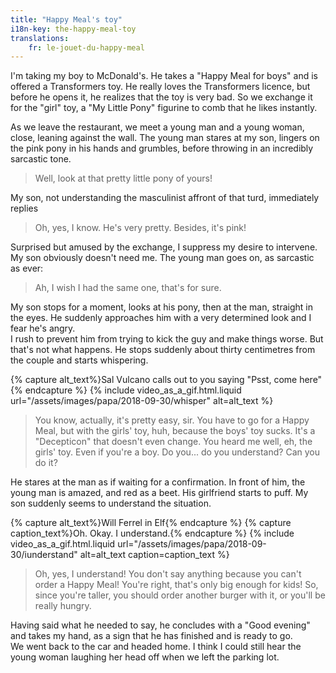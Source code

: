 ```yaml
---
title: "Happy Meal's toy"
i18n-key: the-happy-meal-toy
translations:
    fr: le-jouet-du-happy-meal
---
```


I'm taking my boy to McDonald's. He takes a "Happy Meal for boys" and is offered a Transformers toy. He really loves the Transformers licence, but before he opens it, he realizes that the toy is very bad. So we exchange it for the "girl" toy, a "My Little Pony" figurine to comb that he likes instantly.

As we leave the restaurant, we meet a young man and a young woman, close, leaning against the wall. The young man stares at my son, lingers on the pink pony in his hands and grumbles, before throwing in an incredibly sarcastic tone.

> Well, look at that pretty little pony of yours!

My son, not understanding the masculinist affront of that turd, immediately replies

> Oh, yes, I know. He's very pretty. Besides, it's pink!

Surprised but amused by the exchange, I suppress my desire to intervene. My son obviously doesn't need me. The young man goes on, as sarcastic as ever:

> Ah, I wish I had the same one, that's for sure.

My son stops for a moment, looks at his pony, then at the man, straight in the eyes. He suddenly approaches him with a very determined look and I fear he's angry.  
I rush to prevent him from trying to kick the guy and make things worse. But that's not what happens. He stops suddenly about thirty centimetres from the couple and starts whispering.

{% capture alt_text%}Sal Vulcano calls out to you saying "Psst, come here"{% endcapture %} {% include video_as_a_gif.html.liquid
url="/assets/images/papa/2018-09-30/whisper"
alt=alt_text
%}

> You know, actually, it's pretty easy, sir. You have to go for a Happy Meal, but with the girls' toy, huh, because the boys' toy sucks. It's a "Decepticon" that doesn't even change. You heard me well, eh, the girls' toy. Even if you're a boy. Do you... do you understand? Can you do it?

He stares at the man as if waiting for a confirmation. In front of him, the young man is amazed, and red as a beet. His girlfriend starts to puff. My son suddenly seems to understand the situation.

{% capture alt_text%}Will Ferrel in Elf{% endcapture %} {% capture caption_text%}Oh. Okay. I understand.{% endcapture %} {% include video_as_a_gif.html.liquid
url="/assets/images/papa/2018-09-30/iunderstand"
alt=alt_text
caption=caption_text
%}

> Oh, yes, I understand! You don't say anything because you can't order a Happy Meal! You're right, that's only big enough for kids! So, since you're taller, you should order another burger with it, or you'll be really hungry.

Having said what he needed to say, he concludes with a "Good evening" and takes my hand, as a sign that he has finished and is ready to go.  
We went back to the car and headed home. I think I could still hear the young woman laughing her head off when we left the parking lot.
